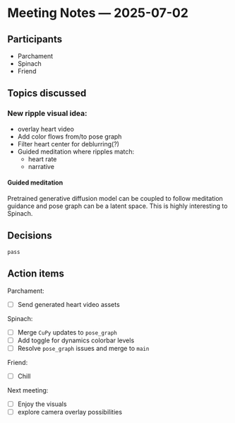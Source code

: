 # Meeting Notes — 2025-07-02

## Participants

- Parchament
- Spinach
- Friend

## Topics discussed

### New ripple visual idea:
- overlay heart video
- Add color flows from/to pose graph
- Filter heart center for deblurring(?)
- Guided meditation where ripples match: 
  - heart rate
  - narrative

#### Guided meditation
Pretrained generative diffusion model can be coupled to follow meditation guidance and pose graph can be a latent space.
This is highly interesting to Spinach.

## Decisions
`pass`

## Action items
Parchament: 
  - [ ] Send generated heart video assets

Spinach:
  - [ ] Merge `CuPy` updates to `pose_graph`
  - [ ] Add toggle for dynamics colorbar levels
  - [ ] Resolve `pose_graph` issues and merge to `main`

Friend:
  - [ ] Chill

Next meeting:
  - [ ] Enjoy the visuals
  - [ ] explore camera overlay possibilities 
